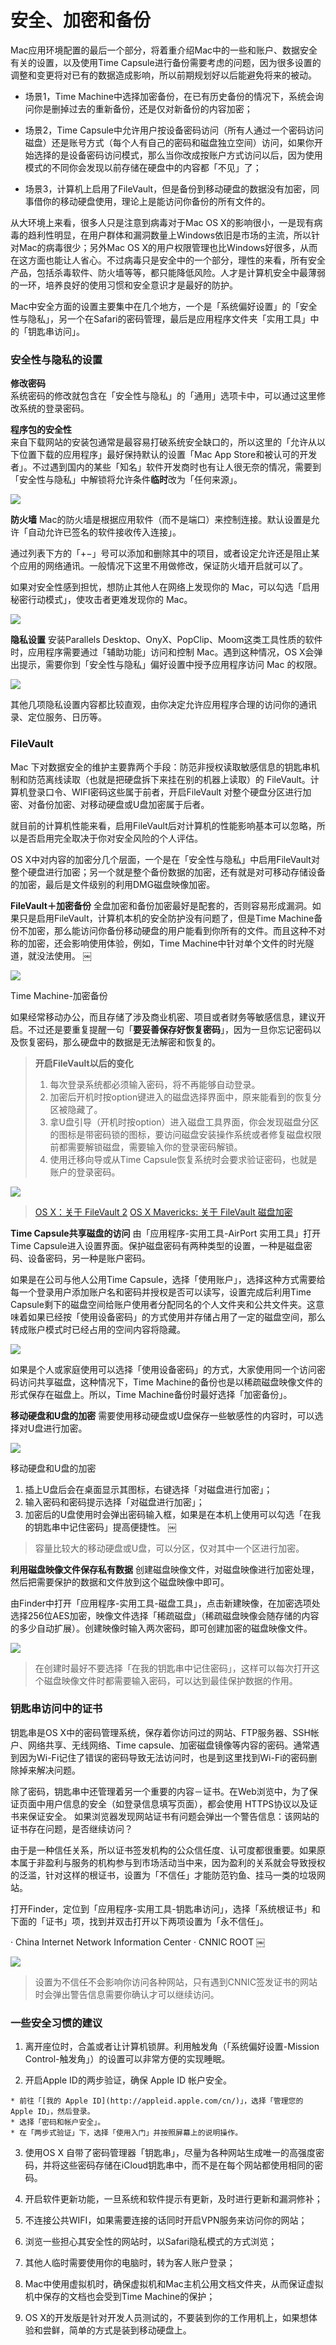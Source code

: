 # 安全、加密和备份

Mac应用环境配置的最后一个部分，将着重介绍Mac中的一些和账户、数据安全有关的设置，以及使用Time Capsule进行备份需要考虑的问题，因为很多设置的调整和变更将对已有的数据造成影响，所以前期规划好以后能避免将来的被动。

  * 场景1，Time Machine中选择加密备份，在已有历史备份的情况下，系统会询问你是删掉过去的重新备份，还是仅对新备份的内容加密；

  * 场景2，Time Capsule中允许用户按设备密码访问（所有人通过一个密码访问磁盘）还是账号方式（每个人有自己的密码和磁盘独立空间）访问，如果你开始选择的是设备密码访问模式，那么当你改成按账户方式访问以后，因为使用模式的不同你会发现以前存储在硬盘中的内容都「不见」了；

  * 场景3，计算机上启用了FileVault，但是备份到移动硬盘的数据没有加密，同事借你的移动硬盘使用，理论上是能访问你备份的所有文件的。

从大环境上来看，很多人只是注意到病毒对于Mac OS X的影响很小，一是现有病毒的趋利性明显，在用户群体和漏洞数量上Windows依旧是市场的主流，所以针对Mac的病毒很少；另外Mac OS X的用户权限管理也比Windows好很多，从而在这方面也能让人省心。不过病毒只是安全中的一个部分，理性的来看，所有安全产品，包括杀毒软件、防火墙等等，都只能降低风险。人才是计算机安全中最薄弱的一环，培养良好的使用习惯和安全意识才是最好的防护。

Mac中安全方面的设置主要集中在几个地方，一个是「系统偏好设置」的「安全性与隐私」，另一个在Safari的密码管理，最后是应用程序文件夹「实用工具」中的「钥匙串访问」。

### 安全性与隐私的设置

**修改密码**  
系统密码的修改就包含在「安全性与隐私」的「通用」选项卡中，可以通过这里修改系统的登录密码。

**程序包的安全性**  
来自下载网站的安装包通常是最容易打破系统安全缺口的，所以这里的「允许从以下位置下载的应用程序」最好保持默认的设置「Mac App Store和被认可的开发者」。不过遇到国内的某些「知名」软件开发商时也有让人很无奈的情况，需要到「安全性与隐私」中解锁将允许条件**临时**改为「任何来源」。


![](http://7q5cfr.com1.z0.glb.clouddn.com/@/mhj1/01.png)

**防火墙**
Mac的防火墙是根据应用软件（而不是端口）来控制连接。默认设置是允许「自动允许已签名的软件接收传入连接」。

通过列表下方的「+−」号可以添加和删除其中的项目，或者设定允许还是阻止某个应用的网络通讯。一般情况下这里不用做修改，保证防火墙开启就可以了。

如果对安全性感到担忧，想防止其他人在网络上发现你的 Mac，可以勾选「启用秘密行动模式」，使攻击者更难发现你的 Mac。

![](http://7q5cfr.com1.z0.glb.clouddn.com/@/mhj1/02.png)


**隐私设置**
安装Parallels Desktop、OnyX、PopClip、Moom这类工具性质的软件时，应用程序需要通过「辅助功能」访问和控制 Mac。遇到这种情况，OS X会弹出提示，需要你到「安全性与隐私」偏好设置中授予应用程序访问 Mac 的权限。

![](http://7q5cfr.com1.z0.glb.clouddn.com/@/mhj1/03.png)

其他几项隐私设置内容都比较直观，由你决定允许应用程序合理的访问你的通讯录、定位服务、日历等。

### FileVault

Mac 下对数据安全的维护主要靠两个手段：防范非授权读取敏感信息的钥匙串机制和防范离线读取（也就是把硬盘拆下来挂在别的机器上读取）的 FileVault。计算机登录口令、WIFI密码这些属于前者，开启FileVault 对整个硬盘分区进行加密、对备份加密、对移动硬盘或U盘加密属于后者。

就目前的计算机性能来看，启用FileVault后对计算机的性能影响基本可以忽略，所以是否启用完全取决于你对安全风险的个人评估。

OS X中对内容的加密分几个层面，一个是在「安全性与隐私」中启用FileVault对整个硬盘进行加密；另一个就是整个备份数据的加密，还有就是对可移动存储设备的加密，最后是文件级别的利用DMG磁盘映像加密。

**FileVault＋加密备份**
全盘加密和备份加密最好是配套的，否则容易形成漏洞。如果只是启用FileVault，计算机本机的安全防护没有问题了，但是Time Machine备份不加密，那么能访问你备份移动硬盘的用户能看到你所有的文件。而且这种不对称的加密，还会影响使用体验，例如，Time Machine中针对单个文件的时光隧道，就没法使用。
￼

![](http://7q5cfr.com1.z0.glb.clouddn.com/@/mhj1/04.png)


Time Machine-加密备份

如果经常移动办公，而且存储了涉及商业机密、项目或者财务等敏感信息，建议开启。不过还是要重复提醒一句「**要妥善保存好恢复密码**」，因为一旦你忘记密码以及恢复密码，那么硬盘中的数据是无法解密和恢复的。

> **开启FileVault以后的变化**
>
>   1. 每次登录系统都必须输入密码，将不再能够自动登录。
>   2. 加密后开机时按option键进入的磁盘选择界面中，原来能看到的恢复分区被隐藏了。
>   3. 拿U盘引导（开机时按option）进入磁盘工具界面，你会发现磁盘分区的图标是带密码锁的图标，要访问磁盘安装操作系统或者修复磁盘权限前都需要解锁磁盘，需要输入你的登录密码解锁。
>   4. 使用迁移向导或从Time Capsule恢复系统时会要求验证密码，也就是账户的登录密码。

![](http://7q5cfr.com1.z0.glb.clouddn.com/@/mhj1/05.png)


> [OS X：关于 FileVault 2](http://support.apple.com/kb/HT4790?viewlocale=zh_CN&locale=zh_CN)
[OS X Mavericks: 关于 FileVault 磁盘加密](http://support.apple.com/kb/PH13728?viewlocale=zh_CN)

**Time Capsule共享磁盘的访问**
由「应用程序-实用工具-AirPort 实用工具」打开Time Capsule进入设置界面。保护磁盘密码有两种类型的设置，一种是磁盘密码、设备密码，另一种是账户密码。

如果是在公司与他人公用Time Capsule，选择「使用账户」，选择这种方式需要给每一个登录用户添加账户名和密码并授权是否可以读写，设置完成后利用Time Capsule剩下的磁盘空间给账户使用者分配同名的个人文件夹和公共文件夹。这意味着如果已经按「使用设备密码」的方式使用并存储占用了一定的磁盘空间，那么转成账户模式时已经占用的空间内容将隐藏。

![](http://7q5cfr.com1.z0.glb.clouddn.com/@/mhj1/06.png)


如果是个人或家庭使用可以选择「使用设备密码」的方式，大家使用同一个访问密码访问共享磁盘，这种情况下，Time Machine的备份也是以稀疏磁盘映像文件的形式保存在磁盘上。所以，Time Machine备份时最好选择「加密备份」。

**移动硬盘和U盘的加密**
需要使用移动硬盘或U盘保存一些敏感性的内容时，可以选择对U盘进行加密。

![](http://7q5cfr.com1.z0.glb.clouddn.com/@/mhj1/07.png)


移动硬盘和U盘的加密

  1. 插上U盘后会在桌面显示其图标，右键选择「对磁盘进行加密」；
  2. 输入密码和密码提示选择「对磁盘进行加密」；
  3. 加密后的U盘使用时会弹出密码输入框，如果是在本机上使用可以勾选「在我的钥匙串中记住密码」提高便捷性。
￼

> 容量比较大的移动硬盘或U盘，可以分区，仅对其中一个区进行加密。

**利用磁盘映像文件保存私有数据**
创建磁盘映像文件，对磁盘映像进行加密处理，然后把需要保护的数据和文件放到这个磁盘映像中即可。

由Finder中打开「应用程序-实用工具-磁盘工具」，点击新建映像，在加密选项处选择256位AES加密，映像文件选择「稀疏磁盘」（稀疏磁盘映像会随存储的内容的多少自动扩展）。创建映像时输入两次密码，即可创建加密的磁盘映像文件。

![](http://7q5cfr.com1.z0.glb.clouddn.com/@/mhj1/08.png)


> 在创建时最好不要选择「在我的钥匙串中记住密码」，这样可以每次打开这个磁盘映像文件时都需要输入密码，可以达到最佳保护数据的作用。

### 钥匙串访问中的证书

钥匙串是OS X中的密码管理系统，保存着你访问过的网站、FTP服务器、SSH帐户、网络共享、无线网络、Time capsule、加密磁盘镜像等内容的密码。通常遇到因为Wi-Fi记住了错误的密码导致无法访问时，也是到这里找到Wi-Fi的密码删除掉来解决问题。

除了密码，钥匙串中还管理着另一个重要的内容－证书。在Web浏览中，为了保证页面中用户信息的安全（如登录信息填写页面），都会使用 HTTPS协议以及证书来保证安全。 如果浏览器发现网站证书有问题会弹出一个警告信息：该网站的证书存在问题，是否继续访问？

由于是一种信任关系，所以证书签发机构的公众信任度、认可度都很重要。如果原本属于非盈利与服务的机构参与到市场活动当中来，因为盈利的关系就会导致授权的泛滥，针对这样的根证书，设置为「不信任」才能防范钓鱼、挂马一类的垃圾网站。

打开Finder，定位到「应用程序-实用工具-钥匙串访问」，选择「系统根证书」和下面的「证书」项，找到并双击打开以下两项设置为「永不信任」。

· China Internet Network Information Center
· CNNIC ROOT
￼

![](http://7q5cfr.com1.z0.glb.clouddn.com/@/mhj1/09.png)


> 设置为不信任不会影响你访问各种网站，只有遇到CNNIC签发证书的网站时会弹出警告信息需要你确认才可以继续访问。

### 一些安全习惯的建议

  1. 离开座位时，合盖或者让计算机锁屏。利用触发角（「系统偏好设置-Mission Control-触发角」）的设置可以非常方便的实现睡眠。

  2. 开启Apple ID的两步验证，确保 Apple ID 帐户安全。

    * 前往「[我的 Apple ID](http://appleid.apple.com/cn/)」，选择「管理您的 Apple ID」，然后登录。
    * 选择「密码和帐户安全」。
    * 在「两步式验证」下，选择「使用入门」并按照屏幕上的说明操作。
  3. 使用OS X 自带了密码管理器「钥匙串」，尽量为各种网站生成唯一的高强度密码，并将这些密码存储在iCloud钥匙串中，而不是在每个网站都使用相同的密码。

  4. 开启软件更新功能，一旦系统和软件提示有更新，及时进行更新和漏洞修补；

  5. 不连接公共WIFI，如果需要连接的话同时开启VPN服务来访问你的网站；

  6. 浏览一些担心其安全性的网站时，以Safari隐私模式的方式浏览；

  7. 其他人临时需要使用你的电脑时，转为客人账户登录；

  8. Mac中使用虚拟机时，确保虚拟机和Mac主机公用文档文件夹，从而保证虚拟机中保存的文档也会受到Time Machine的保护；

  9. OS X的开发版是针对开发人员测试的，不要装到你的工作用机上，如果想体验和尝鲜，简单的方式是装到移动硬盘上。